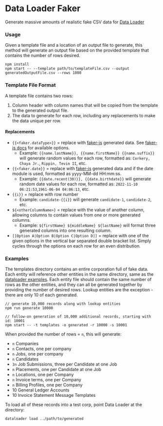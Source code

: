 # Data Loader Faker

Generate massive amounts of realistic fake CSV data for [Data Loader](https://github.com/bullhorn/dataloader)

### Usage

Given a template file and a location of an output file to generate, this method will generate
 an output file based on the provided template that contains the number of rows desired.

```
npm install
npm start -- --template path/to/templateFile.csv --output generatedOutputFile.csv --rows 1000
```

### Template File Format

A template file contains two rows:
 1. Column header with column names that will be copied from the template to the generated output file.
 2. The data to generate for each row, including any replacements to make the data unique per row.

#### Replacements

 - `{{<faker.dataType>}}` = replace with [faker-js](https://fakerjs.dev/) generated data.
     See [faker-js docs](https://fakerjs.dev/guide/) for available options.
     - Example: `{{name.lastName}}, {{name.firstName}} {{name.suffix}}` will generate random values for each row,
       formatted as: `Corkery, Chaya Jr.`, `Rippin, Tevin II`, etc.
- `{{<faker.date}}` = replace with [faker-js](https://fakerjs.dev/) generated data and if the date module is used, formatted as yyyy-MM-dd HH:mm:ss.
     - Example: `{{date.recent(30)}}, {{date.birthdate}}` will generate random date values for each row,
       formatted as: `2022-11-10 06:21:53`,`1961-06-04 04:06:13`, etc.
 - `{{i}}` = replace with row number
     - Example: `candidate-{{i}}` will generate `candidate-1`, `candidate-2`, etc.
 - `${<otherColumnName>}` = replace with the value of another column, allowing columns to contain values
     from one or more generated columns.
     - Example: `${firstName} ${middleName} ${lastName}` will format three generated columns into one resulting column.
 - `[[Option A|Option B|Option C|Option D]]` = replace with one of the given options in the vertical bar
     separated double bracket list. Simply cycles through the options on each row for an even distribution.

### Examples

The templates directory contains an entire corporation full of fake data. Each entity will reference other entities in
the same directory, same as the [dataloader examples](https://github.com/bullhorn/dataloader/tree/master/examples).
Each entity file should contain the same number of rows as the other entities, and they can all be generated together
by providing the number of desired rows. Lookup entities are the exception - there are only 10 of each generated.

```
// generate 10,000 records along with lookup entities
npm run generate 10000
```

```
// follow-on generation of 10,000 additional records, starting with id: 10001
npm start -- -t templates -o generated -r 10000 -s 10001
```

When provided the number of rows = `n`, this will generate:

 - `n` Companies
 - `n` Contacts, one per company
 - `n` Jobs, one per company
 - `n` Candidates
 - `3n` Job Submissions, three per Candidate at one Job
 - `n` Placements, one per Candidate at one Job
 - `n` Locations, one per Company
 - `n` Invoice terms, one per Company
 - `n` Billing Profiles, one per Company
 - 10 General Ledger Accounts
 - 10 Invoice Statement Message Templates

To load all of these records into a test corp, point Data Loader at the directory:

```
dataloader load ../path/to/generated
```
